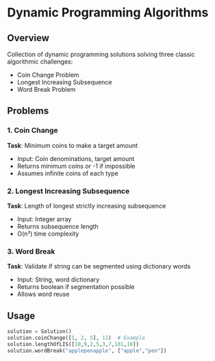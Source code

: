 # Dynamic Programming Algorithms

## Overview
Collection of dynamic programming solutions solving three classic algorithmic challenges:
- Coin Change Problem
- Longest Increasing Subsequence
- Word Break Problem

## Problems

### 1. Coin Change
**Task**: Minimum coins to make a target amount
- Input: Coin denominations, target amount
- Returns minimum coins or -1 if impossible
- Assumes infinite coins of each type

### 2. Longest Increasing Subsequence
**Task**: Length of longest strictly increasing subsequence
- Input: Integer array
- Returns subsequence length
- O(n²) time complexity

### 3. Word Break
**Task**: Validate if string can be segmented using dictionary words
- Input: String, word dictionary
- Returns boolean if segmentation possible
- Allows word reuse

## Usage
```python
solution = Solution()
solution.coinChange([1, 2, 5], 11)  # Example
solution.lengthOfLIS([10,9,2,5,3,7,101,18])
solution.wordBreak("applepenapple", ["apple","pen"])
```

